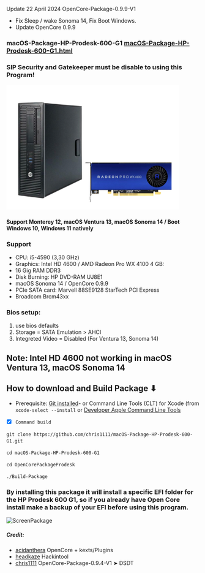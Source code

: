 Update 22 April 2024 OpenCore-Package-0.9.9-V1
- Fix Sleep / wake Sonoma 14, Fix Boot Windows.
- Update OpenCore 0.9.9

### macOS-Package-HP-Prodesk-600-G1 [macOS-Package-HP-Prodesk-600-G1.html](https://rawcdn.githack.com/chris1111/macOS-Package-HP-Prodesk-600-G1/0b476edf181ac6d42c4b717d68c28698b03d5051/README.html)
### SIP Security and Gatekeeper must be disable to using this Program!

![Demo](https://github.com/chris1111/macOS-Package-HP-Prodesk-600-G1/blob/main/Demo.png)

#### Support Monterey 12, macOS Ventura 13, macOS Sonoma 14 / Boot Windows 10, Windows 11 natively


### Support  
- CPU: i5-4590 (3,30 GHz)
- Graphics: Intel HD 4600 / AMD Radeon Pro WX 4100 4 GB: 
- 16 Gig RAM  DDR3
- Disk Burning: HP DVD-RAM UJ8E1
- macOS Sonoma 14 / OpenCore 0.9.9
- PCIe SATA card: Marvell 88SE9128 StarTech PCI Express
- Broadcom Brcm43xx

### Bios setup:
1. use bios defaults
2. Storage = SATA Emulation > AHCI
3. Integreted Video = Disabled (For Ventura 13, Sonoma 14)

## Note: Intel HD 4600 not working in macOS Ventura 13, macOS Sonoma 14

## How to download and Build Package ⬇︎

- Prerequisite: [Git installed](https://git-scm.com/book/en/v2/Getting-Started-Installing-Git)- or Command Line Tools (CLT) for Xcode (from `xcode-select --install` or [Developer Apple Command Line Tools](https://developer.apple.com/download/all/)

- [x] `Command build`


`git clone https://github.com/chris1111/macOS-Package-HP-Prodesk-600-G1.git`

`cd macOS-Package-HP-Prodesk-600-G1`

`cd OpenCorePackageProdesk`

`./Build-Package`




### By installing this package it will install a specific EFI folder for the HP Prodesk 600 G1, so if you already have Open Core install make a backup of your EFI before using this program.

![ScreenPackage](https://user-images.githubusercontent.com/6248794/136392209-5d980241-3603-420b-b60e-24f60b99e322.png)

##### Credit:
- [acidanthera](https://github.com/acidanthera) OpenCore + kexts/Plugins
- [headkaze](https://github.com/headkaze) Hackintool
- [chris1111](https://github.com/chris1111) OpenCore-Package-0.9.4-V1 ➤ DSDT

